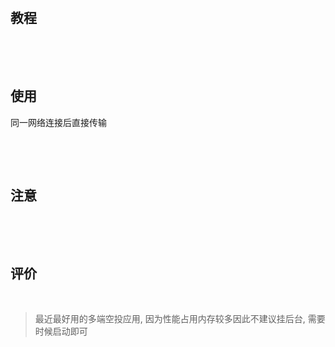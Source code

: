 ‍

## 教程

‍

‍

## 使用

同一网络连接后直接传输

‍

‍

## 注意

‍

‍

## 评价

‍

> 最近最好用的多端空投应用, 因为性能占用内存较多因此不建议挂后台, 需要时候启动即可

‍
